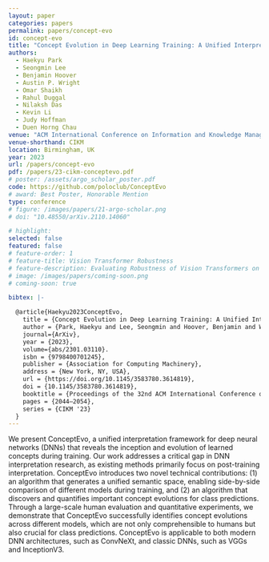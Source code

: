 ```yaml
---
layout: paper
categories: papers
permalink: papers/concept-evo
id: concept-evo
title: "Concept Evolution in Deep Learning Training: A Unified Interpretation Framework and Discoveries"
authors: 
  - Haekyu Park
  - Seongmin Lee
  - Benjamin Hoover
  - Austin P. Wright
  - Omar Shaikh
  - Rahul Duggal
  - Nilaksh Das
  - Kevin Li
  - Judy Hoffman
  - Duen Horng Chau
venue: "ACM International Conference on Information and Knowledge Management"
venue-shorthand: CIKM
location: Birmingham, UK
year: 2023
url: /papers/concept-evo
pdf: /papers/23-cikm-conceptevo.pdf
# poster: /assets/argo_scholar_poster.pdf
code: https://github.com/poloclub/ConceptEvo
# award: Best Poster, Honorable Mention
type: conference
# figure: /images/papers/21-argo-scholar.png
# doi: "10.48550/arXiv.2110.14060"

# highlight:
selected: false
featured: false
# feature-order: 1
# feature-title: Vision Transformer Robustness
# feature-description: Evaluating Robustness of Vision Transformers on Imbalanced Datasets
# image: /images/papers/coming-soon.png
# coming-soon: true

bibtex: |-

  @article{Haekyu2023ConceptEvo,
    title = {Concept Evolution in Deep Learning Training: A Unified Interpretation Framework and Discoveries},
    author = {Park, Haekyu and Lee, Seongmin and Hoover, Benjamin and Wright, Austin P. and Shaikh, Omar and Duggal, Rahul and Das, Nilaksh and Li, Kevin and Hoffman, Judy and Chau, Duen Horng},
    journal={ArXiv},
    year = {2023},
    volume={abs/2301.03110}.
    isbn = {9798400701245},
    publisher = {Association for Computing Machinery},
    address = {New York, NY, USA},
    url = {https://doi.org/10.1145/3583780.3614819},
    doi = {10.1145/3583780.3614819},
    booktitle = {Proceedings of the 32nd ACM International Conference on Information and Knowledge Management},
    pages = {2044–2054},
    series = {CIKM '23}
  }
---
```


We present ConceptEvo, a unified interpretation framework for deep neural networks (DNNs) that reveals the inception and evolution of learned concepts during training. Our work addresses a critical gap in DNN interpretation research, as existing methods primarily focus on post-training interpretation. ConceptEvo introduces two novel technical contributions: (1) an algorithm that generates a unified semantic space, enabling side-by-side comparison of different models during training, and (2) an algorithm that discovers and quantifies important concept evolutions for class predictions. Through a large-scale human evaluation and quantitative experiments, we demonstrate that ConceptEvo successfully identifies concept evolutions across different models, which are not only comprehensible to humans but also crucial for class predictions. ConceptEvo is applicable to both modern DNN architectures, such as ConvNeXt, and classic DNNs, such as VGGs and InceptionV3.